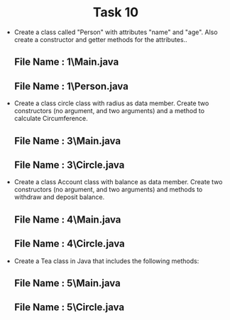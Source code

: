 <h1 align="center">
  Task 10
</h1> 

* Create a class called "Person" with attributes "name" and "age". Also create a constructor and getter methods for the attributes..
  ## File Name : 1\Main.java
  ## File Name : 1\Person.java
  
* Create a class circle class with radius as data member. Create two constructors (no argument, and two arguments) and a method to calculate Circumference.
  ## File Name : 3\Main.java
  ## File Name : 3\Circle.java
  
* Create a class Account class with balance as data member. Create two constructors (no argument, and two arguments) and methods to withdraw and deposit balance.
  ## File Name : 4\Main.java
  ## File Name : 4\Circle.java
  
* Create a Tea class in Java that includes the following methods:
  ## File Name : 5\Main.java
  ## File Name : 5\Circle.java